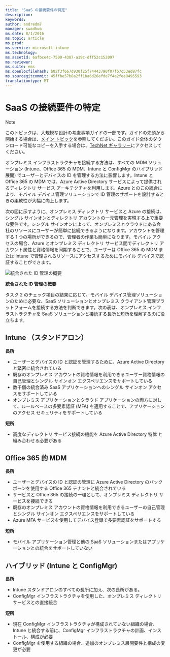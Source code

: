 ```yaml
---
title: "SaaS の接続要件の特定"
description: 
keywords: 
author: andredm7
manager: swadhwa
ms.date: 8/1/2016
ms.topic: article
ms.prod: 
ms.service: microsoft-intune
ms.technology: 
ms.assetid: 6afbce4c-7500-4387-a19c-dff52c152097
ms.reviewer: 
ms.suite: ems
ms.openlocfilehash: b02f3f667d930f25f74443790f07fb7c53ed87fc
ms.sourcegitcommit: 45ffbe57b8a2ff1ba6d26efde7f4e2fee8495593
translationtype: MT
---
```

# <a name="saas-"></a>SaaS の接続要件の特定

>[!NOTE]
>このトピックは、大規模な設計の考慮事項ガイドの一部です。ガイドの先頭から開始する場合は、[メイン トピック](mdm-design-considerations-guide.md)を参照してください。このガイド全体のダウンロード可能なコピーを入手する場合は、[TechNet ギャラリー](https://gallery.technet.microsoft.com/Mobile-Device-Management-7d401582)にアクセスしてください。

オンプレミス インフラストラクチャを接続する方法は、すべての MDM ソリューション (Intune、Office 365 の MDM、Intune と ConfigMgr のハイブリッド展開) でユーザーとデバイスの ID を管理する方法に影響します。Intune と Office 365 の MDM では、Azure Active Directory サービスによって提供されるディレクトリ サービス アーキテクチャを利用します。Azure とのこの統合により、モバイル デバイス管理ソリューションで ID 管理のサポートを設計するときの柔軟性が大幅に向上します。

次の図に示すように、オンプレミス ディレクトリ サービスと Azure の接続は、シングル サインオンとディレクトリ アカウントの一元管理を実現する上で重要な要件です。シングル サインオンによって、オンプレミスとクラウドにある会社のリソースにユーザーが簡単に接続できるようになります。アカウントを管理する 1 つの場所ができるので、管理者の作業も簡単になります。モバイル アクセスの場合、Azure とオンプレミス ディレクトリ サービス間でディレクトリ アカウント属性と資格情報を同期することで、ユーザーは Office 365 の MDM または Intune で管理されるリソースにアクセスするためにモバイル デバイスで認証することができます。

![統合された ID 管理の概要](./media/MDM_Figure_15.png)

**統合された ID 管理の概要**

タスク 2 のチェック項目の結果に応じて、モバイル デバイス管理ソリューションのために必要な、SaaS ソリューションとオンプレミス クライアント管理プラットフォームを接続する方法を判断できます。次の表は、オンプレミス インフラストラクチャを SaaS ソリューションと接続する長所と短所を理解するのに役立ちます。

## <a name="intune-"></a>Intune （スタンドアロン）

**長所**

- ユーザーとデバイスの ID と認証を管理するために、Azure Active Directory と緊密に統合されている
- 既存のオンプレミス アカウントの資格情報を利用できるユーザー資格情報の自己管理とシングル サインオン エクスペリエンスをサポートしている
- 数千個の統合済み SaaS アプリケーションへのシングル サインオン アクセスをサポートしている
- オンプレミス アプリケーションとクラウド アプリケーションの両方に対して、ルールベースの多要素認証 (MFA) を適用することで、アプリケーションのアクセス セキュリティをサポートしている

**短所**

- 高度なディレクトリ サービス接続の機能を Azure Active Directory 特优 と組み合わせる必要がある

## <a name="mdm-for-office-365"></a>Office 365 的 MDM

**長所**

- ユーザーとデバイスの ID と認証の管理に Azure Active Directory のバックボーンを使用する Office 365 テナントと統合されている
- サービスと Office 365 の接続の一環として、オンプレミス ディレクトリ サービスを接続できる
- 既存のオンプレミス アカウントの資格情報を利用できるユーザーの自己管理とシングル サインオン エクスペリエンスをサポートしている
- Azure MFA サービスを使用してデバイス登録で多要素認証をサポートする

**短所**

- モバイル アプリケーション管理と他の SaaS ソリューションまたはアプリケーションとの統合をサポートしていない

## <a name="-intune-configmgr"></a>ハイブリッド (Intune と ConfigMgr)

**長所**

- Intune スタンドアロンのすべての長所に加え、次の長所がある。
 - ConfigMgr インフラストラクチャを使用した、オンプレミス ディレクトリ サービスとの直接統合

**短所**

- 現在 ConfigMgr インフラストラクチャが構成されていない組織の場合、Intune と統合する前に、ConfigMgr インフラストラクチャの計画、インストール、構成が必要
- ConfigMgr を使用する組織の場合、追加のオンプレミス展開要件と構成の変更が必要
